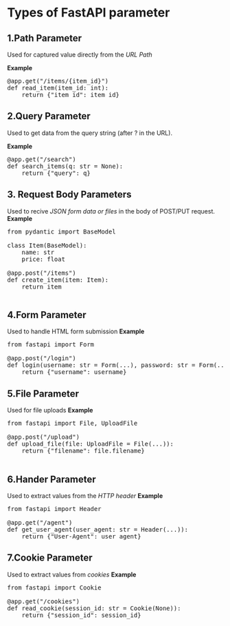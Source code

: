 # Types of FastAPI parameter

## 1.Path Parameter
Used for captured value directly from the *URL Path*

**Example**
<pre lang="markdown">
@app.get("/items/{item_id}")
def read_item(item_id: int):
    return {"item_id": item_id}
</pre>

## 2.Query Parameter
Used to get data from the query string (after ? in the URL).

**Example**
<pre lang="markdown">
@app.get("/search")
def search_items(q: str = None):
    return {"query": q}
</pre>


## 3. Request Body Parameters
Used to recive *JSON form data or files* in the body of POST/PUT request.
**Example**

<pre lang="markdown">
from pydantic import BaseModel

class Item(BaseModel):
    name: str
    price: float

@app.post("/items")
def create_item(item: Item):
    return item

</pre>

## 4.Form Parameter
Used to handle HTML form submission 
**Example**
<pre lang="markdown">
from fastapi import Form

@app.post("/login")
def login(username: str = Form(...), password: str = Form(...)):
    return {"username": username}
</pre>

## 5.File Parameter
Used for file uploads
**Example**

<pre lang='markdown'>
from fastapi import File, UploadFile

@app.post("/upload")
def upload_file(file: UploadFile = File(...)):
    return {"filename": file.filename}

</pre>

## 6.Hander Parameter
Used to extract values from the *HTTP header*
**Example**

<pre lang='markdown'>
from fastapi import Header

@app.get("/agent")
def get_user_agent(user_agent: str = Header(...)):
    return {"User-Agent": user_agent}
</pre>


## 7.Cookie Parameter
Used to extract values from *cookies*
**Example**
<pre lang='markdown'>
from fastapi import Cookie

@app.get("/cookies")
def read_cookie(session_id: str = Cookie(None)):
    return {"session_id": session_id}

</pre>